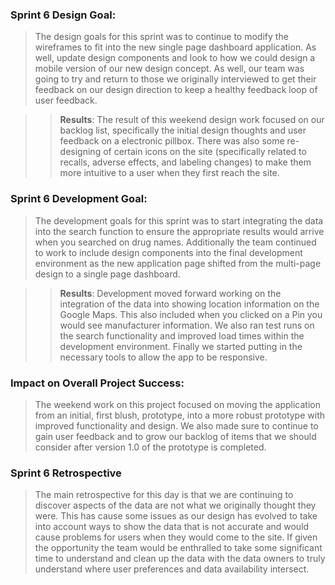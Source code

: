 ### Sprint 6 Design Goal: 

> The design goals for this sprint was to continue to modify the wireframes to fit into the new single page dashboard application.  As well, update design components and look to how we could design a mobile version of our new design concept.  As well, our team was going to try and return to those we originally interviewed to get their feedback on our design direction to keep a healthy feedback loop of user feedback.

>> **Results**: The result of this weekend design work focused on our backlog list, specifically the initial design thoughts and user feedback on a electronic pillbox.  There was also some re-designing of certain icons on the site (specifically related to recalls, adverse effects, and labeling changes) to make them more intuitive to a user when they first reach the site.

### Sprint 6 Development Goal:

> The development goals for this sprint was to start integrating the data into the search function to ensure the appropriate results would arrive when you searched on drug names.  Additionally the team continued to work to include design components into the final development environment as the new application page shifted from the multi-page design to a single page dashboard.

>> **Results**: Development moved forward working on the integration of the data into showing location information on the Google Maps.  This also included when you clicked on a Pin you would see manufacturer information.  We also ran test runs on the search functionality and improved load times within the development environment.  Finally we started putting in the necessary tools to allow the app to be responsive.

### Impact on Overall Project Success:

> The weekend work on this project focused on moving the application from an initial, first blush, prototype, into a more robust prototype with improved functionality and design.  We also made sure to continue to gain user feedback and to grow our backlog of items that we should consider after version 1.0 of the prototype is completed.

### Sprint 6 Retrospective 

> The main retrospective for this day is that we are continuing to discover aspects of the data are not what we originally thought they were.  This has cause some issues as our design has evolved to take into account ways to show the data that is not accurate and would cause problems for users when they would come to the site.  If given the opportunity the team would be enthralled to take some significant time to understand and clean up the data with the data owners to truly understand where user preferences and data availability intersect.
